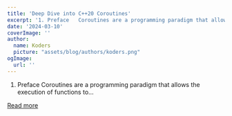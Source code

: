 ```yaml
---
title: 'Deep Dive into C++20 Coroutines'
excerpt: '1. Preface   Coroutines are a programming paradigm that allows the execution of functions to...'
date: '2024-03-10'
coverImage: ''
author:
  name: Koders
  picture: "assets/blog/authors/koders.png"
ogImage:
  url: ''
---
```


1. Preface   Coroutines are a programming paradigm that allows the execution of functions to...

[Read more](https://dev.to/happyer/deep-dive-into-c20-coroutines-k97)
